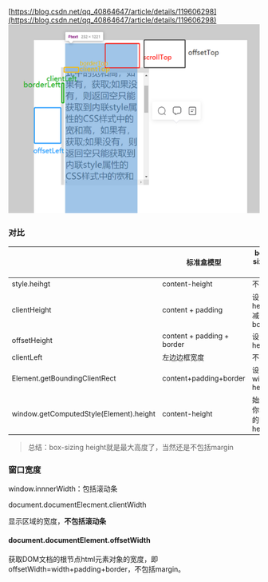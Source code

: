 [https://blog.csdn.net/qq_40864647/article/details/119606298](https://blog.csdn.net/qq_40864647/article/details/119606298)<br />![image.png](https://raw.githubusercontent.com/xxxsjan/pic-bed/main/202305151245147.png)

### 对比

|  | 标准盒模型 | box-sizing下 |
| --- | --- | --- |
| style.heihgt | content-height  |  不变 |
| clientHeight | content + padding | 设置的height 减去 border |
| offsetHeight | content + padding + border  | 设置的height |
| clientLeft | 左边边框宽度 | 不变 |
| Element.getBoundingClientRect | content+padding+border  | 设置的width height |
| window.getComputedStyle(Element).height | content-height | 始终是你设置的height |

> 总结：box-sizing height就是最大高度了，当然还是不包括margin

### 窗口宽度

window.innnerWidth：包括滚动条

document.documentElecment.clientWidth

显示区域的宽度，**不包括滚动条**

#### document.documentElement.offsetWidth

获取DOM文档的根节点html元素对象的宽度，即offsetWidth=width+padding+border，不包括margin。

